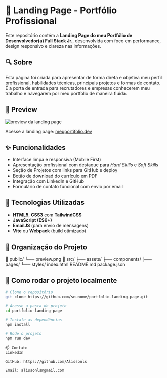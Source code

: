 # 💼 Landing Page - Portfólio Profissional

Este repositório contém a **Landing Page do meu Portfólio de Desenvolvedor(a) Full Stack Jr.**, desenvolvida com foco em performance, design responsivo e clareza nas informações.

## 🔍 Sobre

Esta página foi criada para apresentar de forma direta e objetiva meu perfil profissional, habilidades técnicas, principais projetos e formas de contato.  
É a porta de entrada para recrutadores e empresas conhecerem meu trabalho e navegarem por meu portfólio de maneira fluida.

## 📸 Preview

![preview da landing page](./img/preview.png)

Acesse a landing page: [meuportifolio.dev](https://alissonls.github.io/Landing_Portifolio/public/)

## ✨ Funcionalidades

- Interface limpa e responsiva (Mobile First)
- Apresentação profissional com destaque para *Hard Skills* e *Soft Skills*
- Seção de Projetos com links para GitHub e deploy
- Botão de download do currículo em PDF
- Integração com LinkedIn e GitHub
- Formulário de contato funcional com envio por email

## 🧰 Tecnologias Utilizadas

- **HTML5**, **CSS3** com **TailwindCSS**
- **JavaScript (ES6+)**
- **EmailJS** (para envio de mensagens)
- **Vite** ou **Webpack** (build otimizado)

## 📁 Organização do Projeto

📁 public/
└── preview.png
📁 src/
├── assets/
├── components/
├── pages/
└── styles/
index.html
README.md
package.json


## 🚀 Como rodar o projeto localmente

```bash
# Clone o repositório
git clone https://github.com/seunome/portfolio-landing-page.git

# Acesse a pasta do projeto
cd portfolio-landing-page

# Instale as dependências
npm install

# Rode o projeto
npm run dev

📫 Contato
LinkedIn

GitHub: https://github.com/Alissonls

Email: alissonls@gmail.com